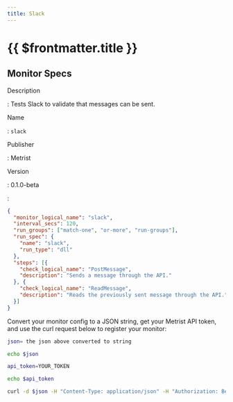 ```yaml
---
title: Slack
---
```


# {{ $frontmatter.title }}

## Monitor Specs

Description

: Tests Slack to validate that messages can be sent.

Name

: `slack`

Publisher

: Metrist

Version

: 0.1.0-beta

: &nbsp;


<!--@include: /parts/_1.md-->


<!--@include: /parts/_2.md-->


<!--@include: /parts/_3.md-->





<!--@include: /parts/_4.md-->


```json
{
  "monitor_logical_name": "slack",
  "interval_secs": 120,
  "run_groups": ["match-one", "or-more", "run-groups"],
  "run_spec": {
    "name": "slack",
    "run_type": "dll"
  },
  "steps": [{
    "check_logical_name": "PostMessage",
    "description": "Sends a message through the API."
  }, {
    "check_logical_name": "ReadMessage",
    "description": "Reads the previously sent message through the API."
  }]
}
```




Convert your monitor config to a JSON string, get your Metrist API token, and use the curl request below to register your monitor:

```sh
json= the json above converted to string

echo $json

api_token=YOUR_TOKEN

echo $api_token

curl -d $json -H "Content-Type: application/json" -H "Authorization: Bearer $api_token" 'https://app.metrist.io/api/v0/monitor-config'

```

<!--@include: /parts/tips_api.md-->


<!--@include: /parts/_5.md-->


<!--@include: /parts/result.md-->
